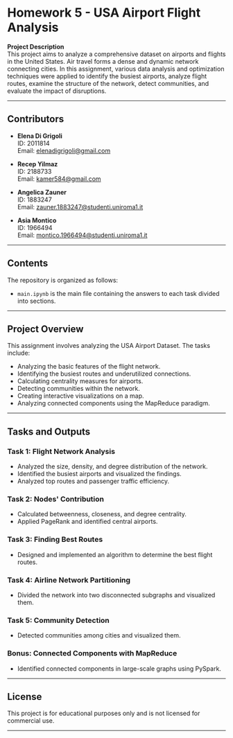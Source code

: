 # Homework 5 - USA Airport Flight Analysis  

**Project Description**  
This project aims to analyze a comprehensive dataset on airports and flights in the United States. Air travel forms a dense and dynamic network connecting cities. In this assignment, various data analysis and optimization techniques were applied to identify the busiest airports, analyze flight routes, examine the structure of the network, detect communities, and evaluate the impact of disruptions.

---

## Contributors  

- **Elena Di Grigoli**  
  ID: 2011814  
  Email: [elenadigrigoli@gmail.com](mailto:elenadigrigoli@gmail.com)  

- **Recep Yilmaz**  
  ID: 2188733  
  Email: [kamer584@gmail.com](mailto:kamer584@gmail.com)  

- **Angelica Zauner**  
  ID: 1883247  
  Email: [zauner.1883247@studenti.uniroma1.it](mailto:zauner.1883247@studenti.uniroma1.it)  

- **Asia Montico**  
  ID: 1966494  
  Email: [montico.1966494@studenti.uniroma1.it](mailto:montico.1966494@studenti.uniroma1.it)  

---

## Contents  

The repository is organized as follows: 
- `main.ipynb` is the main file containing the answers to each task divided into sections.
---

## Project Overview  

This assignment involves analyzing the USA Airport Dataset. The tasks include:  
- Analyzing the basic features of the flight network.  
- Identifying the busiest routes and underutilized connections.  
- Calculating centrality measures for airports.  
- Detecting communities within the network.  
- Creating interactive visualizations on a map.  
- Analyzing connected components using the MapReduce paradigm.  

---

## Tasks and Outputs  

### Task 1: Flight Network Analysis  
- Analyzed the size, density, and degree distribution of the network.  
- Identified the busiest airports and visualized the findings.  
- Analyzed top routes and passenger traffic efficiency.  

### Task 2: Nodes' Contribution  
- Calculated betweenness, closeness, and degree centrality.  
- Applied PageRank and identified central airports.  

### Task 3: Finding Best Routes  
- Designed and implemented an algorithm to determine the best flight routes.  

### Task 4: Airline Network Partitioning  
- Divided the network into two disconnected subgraphs and visualized them.  

### Task 5: Community Detection  
- Detected communities among cities and visualized them.  

### Bonus: Connected Components with MapReduce  
- Identified connected components in large-scale graphs using PySpark.  

---

## License  

This project is for educational purposes only and is not licensed for commercial use.  

---
